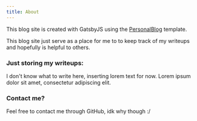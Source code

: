 ```yaml
---
title: About
---
```


This blog site is created with GatsbyJS using the [PersonalBlog](https://github.com/greglobinski/gatsby-starter-personal-blog) template. 

This blog site just serve as a place for me to to keep track of my writeups and hopefully is helpful to others.

### Just storing my writeups:

I don't know what to write here, inserting lorem text for now. Lorem ipsum dolor sit amet, consectetur adipiscing elit.

### Contact me?

Feel free to contact me through GitHub, idk why though :/